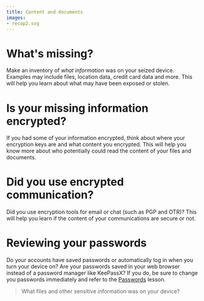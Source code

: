 ```yaml
---
title: Content and documents
images:
- recap2.svg
---
```

# What's missing?
Make an inventory of *what information* was on your seized device. Examples may include files, location data, credit card data and more. This will help you learn about what may have been exposed or stolen.
<br>
# Is your missing information encrypted?
If you had some of your information encrypted, think about where your encryption keys are and what content you encrypted. This will help you know more about who potentially could read the content of your files and documents.
<br>
# Did you use encrypted communication?
Did you use encryption tools for email or chat (such as PGP and OTR)? This will help you learn if the content of your communications are secure or not.
<br>
# Reviewing your passwords
Do your accounts have saved passwords or automatically log in when you turn your device on? Are your passwords saved in your web browser instead of a password manager like KeePassX? If you do, be sure to change you passwords immediately and refer to the [Passwords](en/topics/understand-4-digisec/2-passwords/1-intro.md) lesson.
<br>
> What files and other sensitive information was on your device?
